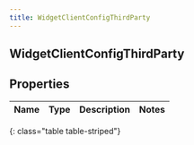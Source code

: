 ```yaml
---
title: WidgetClientConfigThirdParty
---
```

## WidgetClientConfigThirdParty

## Properties

|Name | Type | Description | Notes|
|------------ | ------------- | ------------- | -------------|
{: class="table table-striped"}


